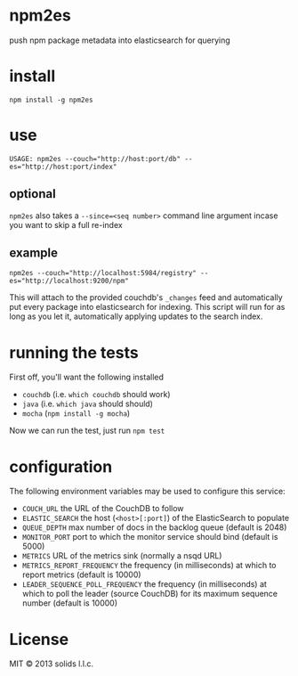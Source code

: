 # npm2es

push npm package metadata into elasticsearch for querying

# install

`npm install -g npm2es`

# use

`USAGE: npm2es --couch="http://host:port/db" --es="http://host:port/index"`

## optional

  `npm2es` also takes a `--since=<seq number>` command line argument incase you want to skip a full re-index

## example

`npm2es --couch="http://localhost:5984/registry" --es="http://localhost:9200/npm"`

This will attach to the provided couchdb's `_changes` feed and automatically put every
package into elasticsearch for indexing.  This script will run for as long as you let it, automatically applying updates to the search index.

# running the tests

First off, you'll want the following installed

  * `couchdb` (i.e. `which couchdb` should work)
  * `java` (i.e. `which java` should should)
  * `mocha` (`npm install -g mocha`)

Now we can run the test, just run `npm test`

# configuration

The following environment variables may be used to configure this service:

  * `COUCH_URL` the URL of the CouchDB to follow
  * `ELASTIC_SEARCH` the host (`<host>[:port]`) of the ElasticSearch to populate
  * `QUEUE_DEPTH` max number of docs in the backlog queue (default is 2048)
  * `MONITOR_PORT` port to which the monitor service should bind (default is 5000)
  * `METRICS` URL of the metrics sink (normally a nsqd URL)
  * `METRICS_REPORT_FREQUENCY` the frequency (in milliseconds) at which to report metrics
       (default is 10000)
  * `LEADER_SEQUENCE_POLL_FREQUENCY` the frequency (in milliseconds) at which to poll the
       leader (source CouchDB) for its maximum sequence number (default is 10000)

# License

MIT © 2013 solids l.l.c.
